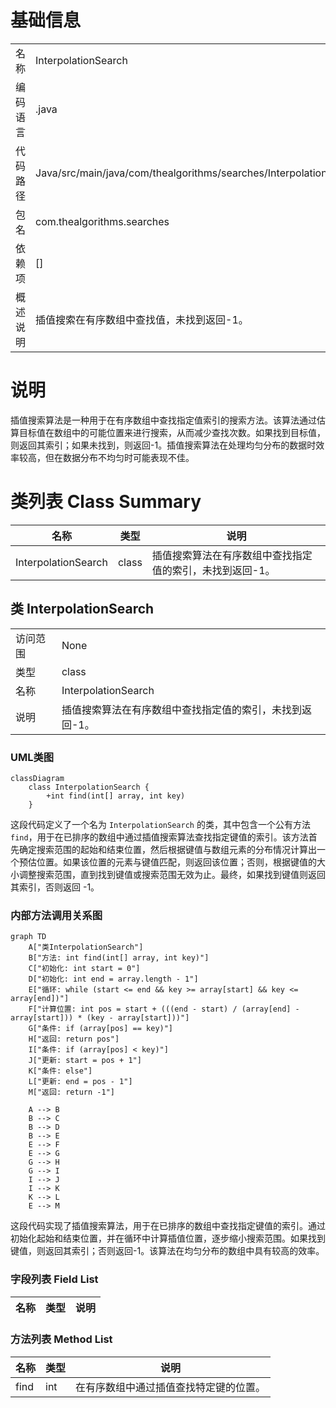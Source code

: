 # 基础信息

|      |      |
|------|------|
| 名称 | InterpolationSearch |
| 编码语言 | .java |
| 代码路径 | Java/src/main/java/com/thealgorithms/searches/InterpolationSearch.java |
| 包名 | com.thealgorithms.searches |
| 依赖项 | [] |
| 概述说明 | 插值搜索在有序数组中查找值，未找到返回-1。 |

# 说明

插值搜索算法是一种用于在有序数组中查找指定值索引的搜索方法。该算法通过估算目标值在数组中的可能位置来进行搜索，从而减少查找次数。如果找到目标值，则返回其索引；如果未找到，则返回-1。插值搜索算法在处理均匀分布的数据时效率较高，但在数据分布不均匀时可能表现不佳。

# 类列表 Class Summary

| 名称   | 类型  | 说明 |
|-------|------|-------------|
| InterpolationSearch | class | 插值搜索算法在有序数组中查找指定值的索引，未找到返回-1。 |



## 类 InterpolationSearch

|      |      |
|------|------|
| 访问范围 | None |
| 类型 | class |
| 名称 | InterpolationSearch |
| 说明 | 插值搜索算法在有序数组中查找指定值的索引，未找到返回-1。 |


### UML类图

```mermaid
classDiagram
    class InterpolationSearch {
        +int find(int[] array, int key)
    }
```

这段代码定义了一个名为 `InterpolationSearch` 的类，其中包含一个公有方法 `find`，用于在已排序的数组中通过插值搜索算法查找指定键值的索引。该方法首先确定搜索范围的起始和结束位置，然后根据键值与数组元素的分布情况计算出一个预估位置。如果该位置的元素与键值匹配，则返回该位置；否则，根据键值的大小调整搜索范围，直到找到键值或搜索范围无效为止。最终，如果找到键值则返回其索引，否则返回 -1。


### 内部方法调用关系图

```mermaid
graph TD
    A["类InterpolationSearch"]
    B["方法: int find(int[] array, int key)"]
    C["初始化: int start = 0"]
    D["初始化: int end = array.length - 1"]
    E["循环: while (start <= end && key >= array[start] && key <= array[end])"]
    F["计算位置: int pos = start + (((end - start) / (array[end] - array[start])) * (key - array[start]))"]
    G["条件: if (array[pos] == key)"]
    H["返回: return pos"]
    I["条件: if (array[pos] < key)"]
    J["更新: start = pos + 1"]
    K["条件: else"]
    L["更新: end = pos - 1"]
    M["返回: return -1"]

    A --> B
    B --> C
    B --> D
    B --> E
    E --> F
    E --> G
    G --> H
    G --> I
    I --> J
    I --> K
    K --> L
    E --> M
```

这段代码实现了插值搜索算法，用于在已排序的数组中查找指定键值的索引。通过初始化起始和结束位置，并在循环中计算插值位置，逐步缩小搜索范围。如果找到键值，则返回其索引；否则返回-1。该算法在均匀分布的数组中具有较高的效率。

### 字段列表 Field List

| 名称  | 类型  | 说明 |
|-------|-------|------|

### 方法列表 Method List

| 名称  | 类型  | 说明 |
|-------|-------|------|
| find | int | 在有序数组中通过插值查找特定键的位置。 |




